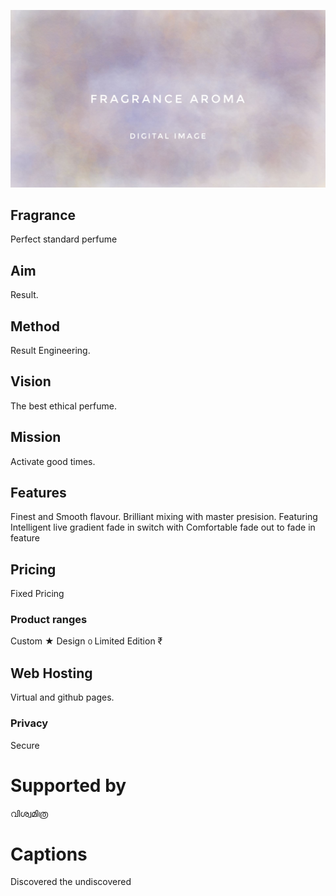 ![sense perfume.cmsl](fragrance.jpeg)

## Fragrance
Perfect standard perfume

## Aim
Result.

## Method
Result Engineering.

## Vision
The best ethical perfume.

## Mission
Activate good times.

## Features
Finest and Smooth flavour.
Brilliant mixing with master presision.
Featuring Intelligent live gradient fade in switch with
Comfortable fade out to fade in feature

## Pricing
Fixed Pricing

### Product ranges
Custom ★
Design ൦
Limited Edition ₹

## Web Hosting
Virtual and github pages.

### Privacy
Secure

# Supported by
വിശ്വമിത്ര

# Captions
Discovered the undiscovered
